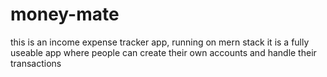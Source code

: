 # money-mate
this is an income expense tracker app, running on mern stack
it is a fully useable app where people can create their own accounts and handle their transactions
